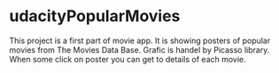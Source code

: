 # udacityPopularMovies

This project is a first part of movie app. It is showing posters of popular movies from The Movies Data Base. Grafic is
handel by Picasso library. When some click on poster you can get to details of each movie. 
